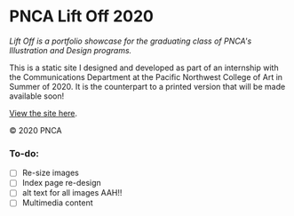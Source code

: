 # PNCA Lift Off 2020

*Lift Off is a portfolio showcase for the graduating class of PNCA's Illustration and Design programs.*

This is a static site I designed and developed as part of an internship with the Communications Department at the Pacific Northwest College of Art in Summer of 2020. It is the counterpart to a printed version that will be made available soon!

[View the site here](http://liftoffpnca.com).

&copy; 2020 PNCA



### To-do:

- [ ] Re-size images
- [ ] Index page re-design
- [ ] alt text for all images AAH!!
- [ ] Multimedia content
